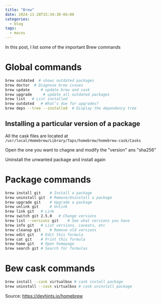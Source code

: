 ```yaml
---
title: "Brew"
date: 2024-11-28T15:34:30-04:00
categories:
  - blog
tags:
  - macos
---
```


In this post, I list some of the important Brew commands

# Global commands
```bash
brew outdated  # shows outdated packages
brew doctor	 # Diagnose brew issues
brew update     # update brew and cask
brew upgrade     # update all outdated packages
brew list	# List installed
brew outdated	# What’s due for upgrades?
brew deps --tree --installed  # Display the dependency tree
```
## Installing a particular version of a package
All the cask files are located at ``/usr/local/Homebrew/Library/Taps/homebrew/homebrew-cask/Casks``

Open the one you want to chagne and modify the "version" ans "sha256"

Uninstall the unwanted package and install again

# Package commands
```bash
brew install git	# Install a package
brew uninstall git	# Remove/Uninstall a package
brew upgrade git	# Upgrade a package
brew unlink git 	# Unlink
brew link git	# Link
brew switch git 2.5.0	# Change versions
brew list --versions git	# See what versions you have
brew info git	# List versions, caveats, etc
brew cleanup git	# Remove old versions
brew edit git	# Edit this formula
brew cat git	# Print this formula
brew home git	# Open homepage
brew search git	# Search for formulas
```
# Bew cask commands
```bash
brew install --cask virtualbox # cask install package
brew uninstall --cask virtualbox # cask uninstall package
```


Source: https://devhints.io/homebrew